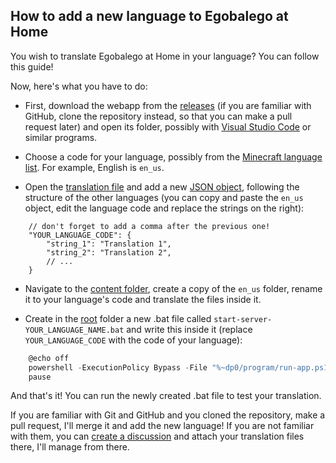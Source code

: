 ## How to add a new language to Egobalego at Home

You wish to translate Egobalego at Home in your language? You can follow this guide!

Now, here's what you have to do:

- First, download the webapp from the [releases](https://github.com/costantin0/egobalego-at-home/releases) (if you are familiar with GitHub, clone the repository instead, so that you can make a pull request later) and open its folder, possibly with [Visual Studio Code](https://code.visualstudio.com/) or similar programs.

- Choose a code for your language, possibly from the [Minecraft language list](https://minecraft.wiki/w/Language). For example, English is `en_us`.

- Open the [translation file](./../data/translations.json) and add a new [JSON object](https://www.w3schools.com/js/js_json.asp), following the structure of the other languages (you can copy and paste the `en_us` object, edit the language code and replace the strings on the right):
```jsonc
    // don't forget to add a comma after the previous one!
    "YOUR_LANGUAGE_CODE": {
        "string_1": "Translation 1",
        "string_2": "Translation 2",
        // ...
    }
```

- Navigate to the [content folder](./../program/templates/content/), create a copy of the `en_us` folder, rename it to your language's code and translate the files inside it.

- Create in the [root](./..) folder a new .bat file called `start-server-YOUR_LANGUAGE_NAME.bat` and write this inside it (replace `YOUR_LANGUAGE_CODE` with the code of your language):
```ps1
    @echo off
    powershell -ExecutionPolicy Bypass -File "%~dp0/program/run-app.ps1" "YOUR_LANGUAGE_CODE"
    pause
```

And that's it! You can run the newly created .bat file to test your translation.

If you are familiar with Git and GitHub and you cloned the repository, make a pull request, I'll merge it and add the new language!
If you are not familiar with them, you can [create a discussion](https://github.com/costantin0/egobalego-at-home/discussions) and attach your translation files there, I'll manage from there.
